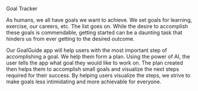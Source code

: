 ﻿Goal Tracker

As humans, we all have goals we want to achieve. We set goals for learning, exercise, our careers, etc. The list goes on. While the desire to accomplish these goals is commendable, getting started can be a daunting task that hinders us from ever getting to the desired outcome. 

Our GoalGuide app will help users with the most important step of accomplishing a goal. We help them form a plan. Using the power of AI, the user tells the app what goal they would like to work on. The plan created then helps them to accomplish small goals and visualize the next steps required for their success. By helping users visualize the steps, we strive to make goals less intimidating and more achievable for everyone.
